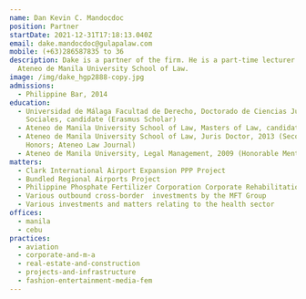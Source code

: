 ```yaml
---
name: Dan Kevin C. Mandocdoc
position: Partner
startDate: 2021-12-31T17:18:13.040Z
email: dake.mandocdoc@gulapalaw.com
mobile: (+63)286587835 to 36
description: Dake is a partner of the firm. He is a part-time lecturer at the
  Ateneo de Manila University School of Law.
image: /img/dake_hgp2888-copy.jpg
admissions:
  - Philippine Bar, 2014
education:
  - Universidad de Málaga Facultad de Derecho, Doctorado de Ciencias Jurídicas y
    Sociales, candidate (Erasmus Scholar)
  - Ateneo de Manila University School of Law, Masters of Law, candidate
  - Ateneo de Manila University School of Law, Juris Doctor, 2013 (Second
    Honors; Ateneo Law Journal)
  - Ateneo de Manila University, Legal Management, 2009 (Honorable Mention)
matters:
  - Clark International Airport Expansion PPP Project
  - Bundled Regional Airports Project
  - Philippine Phosphate Fertilizer Corporation Corporate Rehabilitation
  - Various outbound cross-border  investments by the MFT Group
  - Various investments and matters relating to the health sector
offices:
  - manila
  - cebu
practices:
  - aviation
  - corporate-and-m-a
  - real-estate-and-construction
  - projects-and-infrastructure
  - fashion-entertainment-media-fem
---
```

